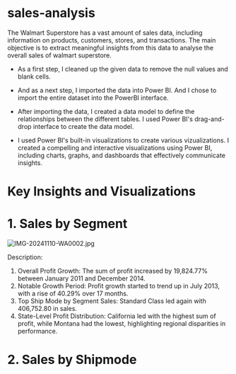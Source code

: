 
# sales-analysis

The Walmart Superstore has a vast amount of sales data, including information on products, customers, stores, and transactions. The main objective is to extract meaningful insights from this data to analyse the overall sales of walmart superstore.

- As a first step, I cleaned up the given data to remove the null values and blank cells.
  
- And as a next step, I imported the data into Power BI. And I chose to import the entire dataset into the PowerBI interface.
  
- After importing the data, I created a data model to define the relationships between the different tables. I used Power BI's drag-and-drop interface to   create the data model.
  
- I used Power BI's built-in visualizations to create various vizualizations. I created a compelling and interactive visualizations using Power BI, including charts, graphs, and dashboards that effectively communicate insights.

# Key Insights and Visualizations

# 1. Sales by Segment 

![IMG-20241110-WA0002.jpg](https://github.com/user-attachments/assets/663f28cb-b909-4842-a817-f967fd6a3aa2)

Description:

1. Overall Profit Growth: The sum of profit increased by 19,824.77% between January 2011 and December 2014.
2. Notable Growth Period: Profit growth started to trend up in July 2013, with a rise of 40.29% over 17 months.
3. Top Ship Mode by Segment Sales: Standard Class led again with 406,752.80 in sales.
4. State-Level Profit Distribution: California led with the highest sum of profit, while Montana had the lowest, highlighting regional disparities in performance.

# 2. Sales by Shipmode 

